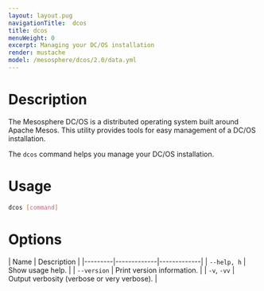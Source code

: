 ```yaml
---
layout: layout.pug
navigationTitle:  dcos
title: dcos
menuWeight: 0
excerpt: Managing your DC/OS installation
render: mustache
model: /mesosphere/dcos/2.0/data.yml
---
```


# Description

The Mesosphere DC/OS is a distributed operating system built around Apache Mesos. This utility provides tools for easy management of a DC/OS installation. 

The `dcos` command helps you manage your DC/OS installation.

# Usage

``` bash
dcos [command]
```

# Options

| Name | Description |
|---------|-------------|-------------|
| `--help, h`   | Show usage help.  |
| `--version` | Print version information. |
| `-v`, `-vv`  | Output verbosity (verbose or very verbose). |

